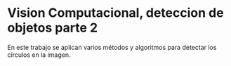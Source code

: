 # Vision Computacional, deteccion de objetos parte 2

En este trabajo se aplican varios métodos y algoritmos para detectar los círculos en la imagen.
